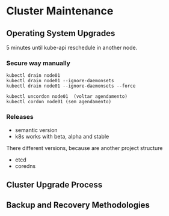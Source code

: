 # Cluster Maintenance

## Operating System Upgrades
5 minutes until kube-api reschedule in another node.
### Secure way manually
```
kubectl drain node01
kubectl drain node01 --ignore-daemonsets
kubectl drain node01 --ignore-daemonsets --force

kubectl uncordon node01  (voltar agendamento)
kubectl cordon node01 (sem agendamento)
```

### Releases
- semantic version
- k8s works with beta, alpha and stable

There different versions, because are another project structure
- etcd
- coredns 
## Cluster Upgrade Process

## Backup and Recovery Methodologies
